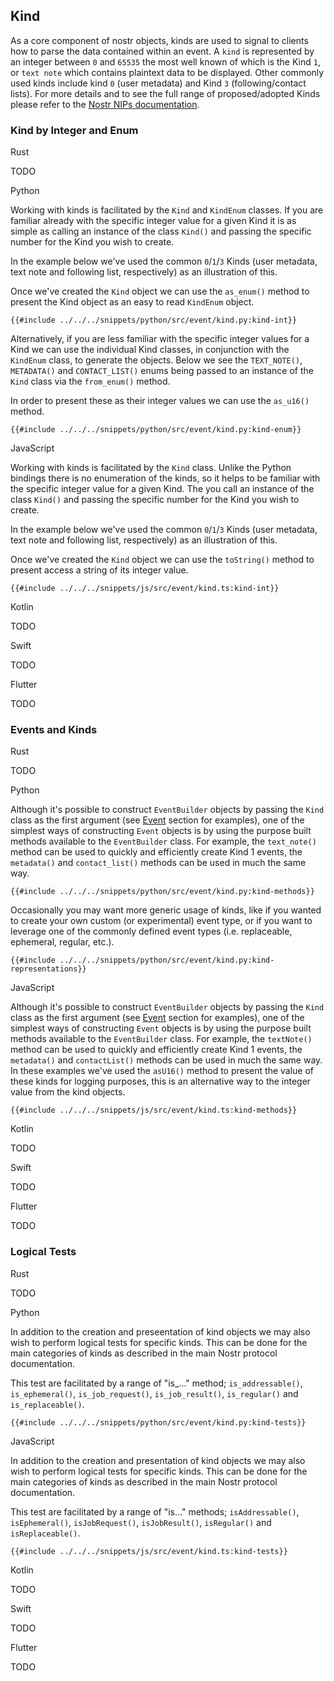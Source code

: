 ## Kind

As a core component of nostr objects, kinds are used to signal to clients how to parse the data contained within an event. 
A `kind` is represented by an integer between `0` and `65535` the most well known of which is the Kind `1`, 
or `text note` which contains plaintext data to be displayed. 
Other commonly used kinds include kind `0` (user metadata) and Kind `3` (following/contact lists). 
For more details and to see the full range of proposed/adopted Kinds please refer to the [Nostr NIPs documentation](https://github.com/nostr-protocol/nips/tree/master?tab=readme-ov-file#event-Kinds).

### Kind by Integer and Enum

<custom-tabs category="lang">

<div slot="title">Rust</div>
<section>

TODO

</section>

<div slot="title">Python</div>
<section>

Working with kinds is facilitated by the `Kind` and `KindEnum` classes. 
If you are familiar already with the specific integer value for a given Kind it is as simple as calling an instance of the class `Kind()` and passing the specific number for the Kind you wish to create.

In the example below we've used the common `0`/`1`/`3` Kinds (user metadata, text note and following list, respectively) as an illustration of this.

Once we've created the `Kind` object we can use the `as_enum()` method to present the Kind object as an easy to read `KindEnum` object.

```python,ignore
{{#include ../../../snippets/python/src/event/kind.py:kind-int}}
```

Alternatively, if you are less familiar with the specific integer values for a Kind we can use the individual Kind classes, in conjunction with the `KindEnum` class, to generate the objects. 
Below we see the `TEXT_NOTE()`, `METADATA()` and `CONTACT_LIST()` enums being passed to an instance of the `Kind` class via the `from_enum()` method.

In order to present these as their integer values we can use the `as_u16()` method.

```python,ignore
{{#include ../../../snippets/python/src/event/kind.py:kind-enum}}
```

</section>

<div slot="title">JavaScript</div>
<section>

Working with kinds is facilitated by the `Kind` class. 
Unlike the Python bindings there is no enumeration of the kinds, so it helps to be familiar with the specific integer value for a given Kind. 
The you call an instance of the class `Kind()` and passing the specific number for the Kind you wish to create.

In the example below we've used the common `0`/`1`/`3` Kinds (user metadata, text note and following list, respectively) as an illustration of this.

Once we've created the `Kind` object we can use the `toString()` method to present access a string of its integer value.

```typescript,ignore
{{#include ../../../snippets/js/src/event/kind.ts:kind-int}}
```

</section>

<div slot="title">Kotlin</div>
<section>

TODO

</section>

<div slot="title">Swift</div>
<section>

TODO

</section>

<div slot="title">Flutter</div>
<section>

TODO

</section>
</custom-tabs>

### Events and Kinds

<custom-tabs category="lang">

<div slot="title">Rust</div>
<section>

TODO

</section>

<div slot="title">Python</div>
<section>

Although it's possible to construct `EventBuilder` objects by passing the `Kind` class as the first argument (see [Event](index.md) section for examples), 
one of the simplest ways of constructing `Event` objects is by using the purpose built methods available to the `EventBuilder` class. 
For example, the `text_note()` method can be used to quickly and efficiently create Kind 1 events, the `metadata()` and `contact_list()` methods can be used in much the same way.

```python,ignore
{{#include ../../../snippets/python/src/event/kind.py:kind-methods}}
```

Occasionally you may want more generic usage of kinds, like if you wanted to create your own custom (or experimental) event type, 
or if you want to leverage one of the commonly defined event types (i.e. replaceable, ephemeral, regular, etc.).

```python,ignore
{{#include ../../../snippets/python/src/event/kind.py:kind-representations}}
```

</section>

<div slot="title">JavaScript</div>
<section>

Although it's possible to construct `EventBuilder` objects by passing the `Kind` class as the first argument (see [Event](index.md) section for examples), 
one of the simplest ways of constructing `Event` objects is by using the purpose built methods available to the `EventBuilder` class. 
For example, the `textNote()` method can be used to quickly and efficiently create Kind 1 events, the `metadata()` and `contactList()` methods can be used in much the same way. In these examples we've used the `asU16()` method to present the value of these kinds for logging purposes, this is an alternative way to the integer value from the kind objects.

```typescript,ignore
{{#include ../../../snippets/js/src/event/kind.ts:kind-methods}}
```

</section>

<div slot="title">Kotlin</div>
<section>

TODO

</section>

<div slot="title">Swift</div>
<section>

TODO

</section>

<div slot="title">Flutter</div>
<section>

TODO

</section>
</custom-tabs>

### Logical Tests

<custom-tabs category="lang">

<div slot="title">Rust</div>
<section>

TODO

</section>

<div slot="title">Python</div>
<section>

In addition to the creation and preseentation of kind objects we may also wish to perform logical tests for specific kinds. This can be done for the main categories of kinds as described in the main Nostr protocol documentation. 

This test are facilitated by a range of "is_..." method; `is_addressable()`, `is_ephemeral()`, `is_job_request()`, `is_job_result()`, `is_regular()` and `is_replaceable()`.

```python,ignore
{{#include ../../../snippets/python/src/event/kind.py:kind-tests}}
```

</section>

<div slot="title">JavaScript</div>
<section>

In addition to the creation and presentation of kind objects we may also wish to perform logical tests for specific kinds. This can be done for the main categories of kinds as described in the main Nostr protocol documentation. 

This test are facilitated by a range of "is..." methods; `isAddressable()`, `isEphemeral()`, `isJobRequest()`, `isJobResult()`, `isRegular()` and `isReplaceable()`.

```typescript,ignore
{{#include ../../../snippets/js/src/event/kind.ts:kind-tests}}
```

</section>

<div slot="title">Kotlin</div>
<section>

TODO

</section>

<div slot="title">Swift</div>
<section>

TODO

</section>

<div slot="title">Flutter</div>
<section>

TODO

</section>
</custom-tabs>
